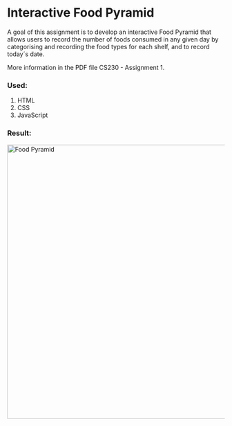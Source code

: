# Interactive Food Pyramid

A goal of this assignment is to develop an interactive Food Pyramid that allows users to record the number of foods consumed in any given day by categorising and recording the food types for each shelf, and to record today´s date.

More information in the PDF file CS230 - Assignment 1.

### Used:
1. HTML
2. CSS
3. JavaScript


### Result:

<img width="633" alt="Food Pyramid" src="https://github.com/tmshts/Web_Information_Processing/assets/74012536/0cffd608-2360-4753-9c6d-26f1e15f5b41">